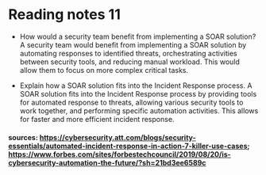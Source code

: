 # Reading notes 11

- How would a security team benefit from implementing a SOAR solution?
  A security team would benefit from implementing a SOAR solution by automating responses to identified threats, orchestrating activities between security tools, and reducing manual workload.  This would allow them to focus on more complex critical tasks.

- Explain how a SOAR solution fits into the Incident Response process.
  A SOAR solution fits into the Incident Response process by providing tools for automated response to threats, allowing various security tools to work together, and performing specific automation activities.  This allows for faster and more efficient incident response. 

#### sources: https://cybersecurity.att.com/blogs/security-essentials/automated-incident-response-in-action-7-killer-use-cases; https://www.forbes.com/sites/forbestechcouncil/2019/08/20/is-cybersecurity-automation-the-future/?sh=21bd3ee6589c